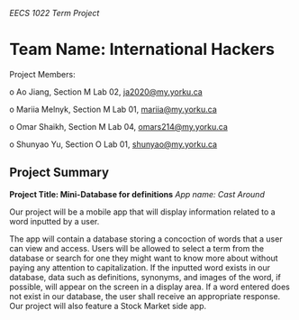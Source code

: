 *EECS 1022 Term Project*


# Team Name: International Hackers


Project Members:

o	Ao Jiang, Section M Lab 02, ja2020@my.yorku.ca

o	Mariia Melnyk, Section M Lab 01, mariia@my.yorku.ca

o Omar Shaikh, Section M Lab 04, omars214@my.yorku.ca

o Shunyao Yu, Section O Lab 01, shunyao@my.yorku.ca


## Project Summary

										
**Project Title: Mini-Database for definitions**
*App name: Cast Around*

Our project will be a mobile app that will display information related to a word inputted by a user. 

The app will contain a database storing a concoction of words that a user can view and access. Users will be allowed to select a term from the database or search for one they might want to know more about without paying any attention to capitalization. If the inputted word exists in our database, data such as definitions, synonyms, and images of the word, if possible, will appear on the screen in a display area. If a word entered does not exist in our database, the user shall receive an appropriate response. Our project will also feature a Stock Market side app.


